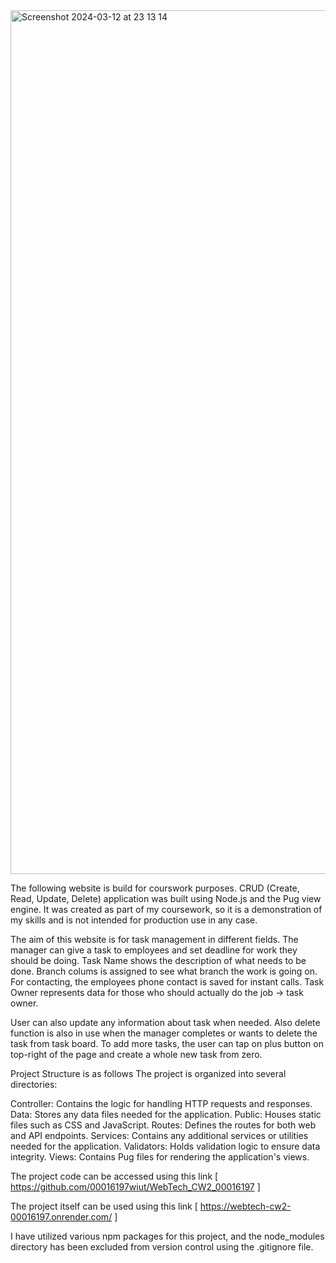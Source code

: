 
<img width="1382" alt="Screenshot 2024-03-12 at 23 13 14" src="https://github.com/00016197wiut/WebTech_CW2_00016197/assets/144993608/d7194fcd-8a0d-4155-ab28-7df706d77a3c">




The following website is build for courswork purposes. CRUD (Create, Read, Update, Delete) application was built using Node.js and the Pug view engine. It was created as part of my coursework, so it is a demonstration of my skills and is not intended for production use in any case.

The aim of this website is for task management in different fields. The manager can give a task to employees and set deadline for work they should be doing. Task Name shows the description of what needs to be done. Branch colums is assigned to see what branch the work is going on. For contacting, the employees phone contact is saved for instant calls. Task Owner represents data for those who should actually do the job -> task owner. 

User can also update any information about task when needed. Also delete function is also in use when the manager completes or wants to delete the task from task board. 
To add more tasks, the user can tap on plus button on top-right of the page and create a whole new task from zero. 

Project Structure is as follows
The project is organized into several directories:


Controller: Contains the logic for handling HTTP requests and responses.
Data: Stores any data files needed for the application.
Public: Houses static files such as CSS and JavaScript.
Routes: Defines the routes for both web and API endpoints.
Services: Contains any additional services or utilities needed for the application.
Validators: Holds validation logic to ensure data integrity.
Views: Contains Pug files for rendering the application's views.


The project code can be accessed using this link [ https://github.com/00016197wiut/WebTech_CW2_00016197 ]

The project itself can be used using this link  [ https://webtech-cw2-00016197.onrender.com/ ]

I have utilized various npm packages for this project, and the node_modules directory has been excluded from version control using the .gitignore file. 
